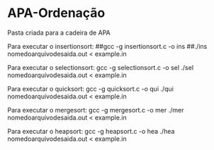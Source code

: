 # APA-Ordenação
Pasta criada para a cadeira de APA

Para executar o insertionsort:
##gcc -g  insertionsort.c -o ins
##./ins nomedoarquivodesaida.out < example.in

Para executar o selectionsort:
gcc -g selectionsort.c -o sel
./sel nomedoarquivodesaida.out < example.in

Para executar o quicksort:
gcc -g quicksort.c -o qui
./qui nomedoarquivodesaida.out < example.in

Para executar o mergesort:
gcc -g mergesort.c -o mer
./mer nomedoarquivodesaida.out < example.in

Para executar o heapsort:
gcc -g heapsort.c -o hea
./hea nomedoarquivodesaida.out < example.in


